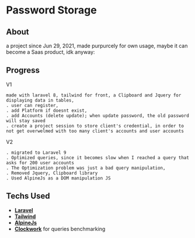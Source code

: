 # Password Storage

## About 

a project since Jun 29, 2021, made purpurcely for own usage, maybe it can become a Saas product, idk anyway:

## Progress

V1
```
made with laravel 8, tailwind for front, a Clipboard and Jquery for displaying data in tables,
. user can register, 
. add Platform if doesnt exist, 
. add Accounts (delete update); when update password, the old password will stay saved
. create a project session to store client's credential, in order to not get overwelmed with too many client's accounts and user accounts
```

V2 
```
. migrated to Laravel 9
. Optimized queries, since it becomes slow when I reached a query that asks for 200 user accounts
. The Optimization problem was just a bad query manipulation, 
. Removed Jquery, Clipboard library 
. Used AlpineJs as a DOM manipulation JS 
```



## Techs Used

- **[Laravel](https://laravel.com)**
- **[Tailwind](https://tailwindcss.com)**
- **[AlpineJs](https://alpinejs.dev)**
- **[Clockwork](https://github.com/itsgoingd/clockwork)** for queries benchmarking

